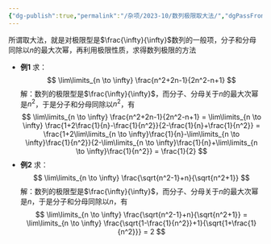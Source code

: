 ```yaml
---
{"dg-publish":true,"permalink":"/杂项/2023-10/数列极限取大法/","dgPassFrontmatter":true}
---
```


所谓取大法，就是对极限型是$\frac{\infty}{\infty}$数列的一般项，分子和分母同除以$n$的最大次幂，再利用极限性质，求得数列极限的方法
- **例1**
	求：
	$$
	\lim\limits_{n \to \infty} \frac{n^2+2n-1}{2n^2-n+1}
	$$
	解：数列的极限型是$\frac{\infty}{\infty}$，而分子、分母关于$n$的最大次幂是$n^2$，于是分子和分母同除以$n^2$，有
	$$
	\lim\limits_{n \to \infty} \frac{n^2+2n-1}{2n^2-n+1} = 
	\lim\limits_{n \to \infty} \frac{1+2\frac{1}{n}-\frac{1}{n^2}}{2-\frac{1}{n}+\frac{1}{n^2}} = 
	\frac{1+2\lim\limits_{n \to \infty}\frac{1}{n}-\lim\limits_{n \to \infty}\frac{1}{n^2}}{2-\lim\limits_{n \to \infty}\frac{1}{n}+\lim\limits_{n \to \infty}\frac{1}{n^2}} = \frac{1}{2}
	$$
- **例2**
	求：
	$$
	\lim\limits_{n \to \infty} \frac{\sqrt{n^2-1}+n}{\sqrt{n^2+1}} 
	$$
	解：数列的极限型是$\frac{\infty}{\infty}$，而分子、分母关于$n$的最大次幂是$n$，于是分子和分母同除以$n$，有
	$$
	\lim\limits_{n \to \infty} \frac{\sqrt{n^2-1}+n}{\sqrt{n^2+1}} = 
	\lim\limits_{n \to \infty} \frac{\sqrt{1-\frac{1}{n^2}}+1}{\sqrt{1+\frac{1}{n^2}}} = 2 
	$$